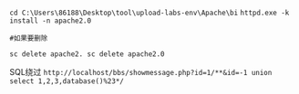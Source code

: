 `cd C:\Users\86188\Desktop\tool\upload-labs-env\Apache\bi`
`httpd.exe -k install -n apache2.0`

`#如果要删除`

`sc delete apache2. sc delete apache2.0`



SQL绕过
`http://localhost/bbs/showmessage.php?id=1/**&id=-1 union select 1,2,3,database()%23*/`